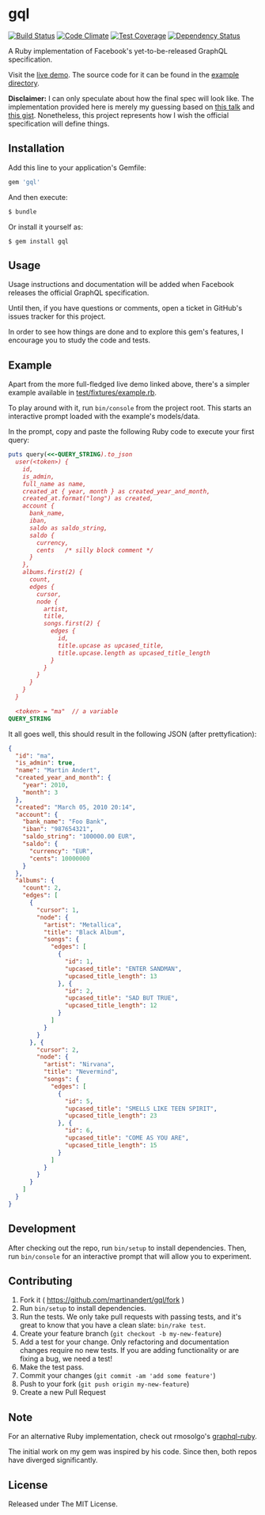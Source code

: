 # gql

[![Build Status](https://travis-ci.org/martinandert/gql.svg?branch=master)](https://travis-ci.org/martinandert/gql)
[![Code Climate](https://codeclimate.com/github/martinandert/gql/badges/gpa.svg)](https://codeclimate.com/github/martinandert/gql)
[![Test Coverage](https://codeclimate.com/github/martinandert/gql/badges/coverage.svg)](https://codeclimate.com/github/martinandert/gql)
[![Dependency Status](https://gemnasium.com/martinandert/gql.svg)](https://gemnasium.com/martinandert/gql)

A Ruby implementation of Facebook's yet-to-be-released GraphQL specification.

Visit the [live demo](http://gql-demo.martinandert.com/). The source code for it can be found in the [example directory](example/).

**Disclaimer:** I can only speculate about how the final spec will look like. The implementation provided here is merely my guessing based on [this talk](https://youtu.be/9sc8Pyc51uU) and [this gist](https://gist.github.com/wincent/598fa75e22bdfa44cf47). Nonetheless, this project represents how I wish the official specification will define things.


## Installation

Add this line to your application's Gemfile:

```ruby
gem 'gql'
```

And then execute:

```sh
$ bundle
```

Or install it yourself as:

```
$ gem install gql
```


## Usage

Usage instructions and documentation will be added when Facebook releases the official GraphQL specification.

Until then, if you have questions or comments, open a ticket in GitHub's issues tracker for this project.

In order to see how things are done and to explore this gem's features, I encourage you to study the code and tests.


## Example

Apart from the more full-fledged live demo linked above, there's a simpler example available in [test/fixtures/example.rb](test/fixtures/example.rb).

To play around with it, run `bin/console` from the project root. This starts an interactive prompt loaded with the example's models/data.

In the prompt, copy and paste the following Ruby code to execute your first query:

```ruby
puts query(<<-QUERY_STRING).to_json
  user(<token>) {
    id,
    is_admin,
    full_name as name,
    created_at { year, month } as created_year_and_month,
    created_at.format("long") as created,
    account {
      bank_name,
      iban,
      saldo as saldo_string,
      saldo {
        currency,
        cents   /* silly block comment */
      }
    },
    albums.first(2) {
      count,
      edges {
        cursor,
        node {
          artist,
          title,
          songs.first(2) {
            edges {
              id,
              title.upcase as upcased_title,
              title.upcase.length as upcased_title_length
            }
          }
        }
      }
    }
  }

  <token> = "ma"  // a variable
QUERY_STRING
```

It all goes well, this should result in the following JSON (after prettyfication):

```json
{
  "id": "ma",
  "is_admin": true,
  "name": "Martin Andert",
  "created_year_and_month": {
    "year": 2010,
    "month": 3
  },
  "created": "March 05, 2010 20:14",
  "account": {
    "bank_name": "Foo Bank",
    "iban": "987654321",
    "saldo_string": "100000.00 EUR",
    "saldo": {
      "currency": "EUR",
      "cents": 10000000
    }
  },
  "albums": {
    "count": 2,
    "edges": [
      {
        "cursor": 1,
        "node": {
          "artist": "Metallica",
          "title": "Black Album",
          "songs": {
            "edges": [
              {
                "id": 1,
                "upcased_title": "ENTER SANDMAN",
                "upcased_title_length": 13
              }, {
                "id": 2,
                "upcased_title": "SAD BUT TRUE",
                "upcased_title_length": 12
              }
            ]
          }
        }
      }, {
        "cursor": 2,
        "node": {
          "artist": "Nirvana",
          "title": "Nevermind",
          "songs": {
            "edges": [
              {
                "id": 5,
                "upcased_title": "SMELLS LIKE TEEN SPIRIT",
                "upcased_title_length": 23
              }, {
                "id": 6,
                "upcased_title": "COME AS YOU ARE",
                "upcased_title_length": 15
              }
            ]
          }
        }
      }
    ]
  }
}
```


## Development

After checking out the repo, run `bin/setup` to install dependencies. Then, run `bin/console` for an interactive prompt that will allow you to experiment.


## Contributing

1. Fork it ( https://github.com/martinandert/gql/fork )
2. Run `bin/setup` to install dependencies.
3. Run the tests. We only take pull requests with passing tests, and it's great to know that you have a clean slate: `bin/rake test`.
4. Create your feature branch (`git checkout -b my-new-feature`)
5. Add a test for your change. Only refactoring and documentation changes require no new tests. If you are adding functionality or are fixing a bug, we need a test!
6. Make the test pass.
7. Commit your changes (`git commit -am 'add some feature'`)
8. Push to your fork (`git push origin my-new-feature`)
9. Create a new Pull Request


## Note

For an alternative Ruby implementation, check out rmosolgo's [graphql-ruby](https://github.com/rmosolgo/graphql-ruby).

The initial work on my gem was inspired by his code. Since then, both repos have diverged significantly.


## License

Released under The MIT License.
